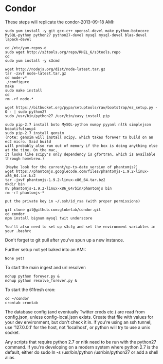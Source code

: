 # Condor

These steps will replicate the condor-2013-09-18 AMI:

    sudo yum install -y git gcc-c++ openssl-devel make python-botocore MySQL-python python27 python27-devel mysql mysql-devel blas-devel lapack-devel

    cd /etc/yum.repos.d
    sudo wget http://s3tools.org/repo/RHEL_6/s3tools.repo
    cd
    sudo yum install -y s3cmd

    wget http://nodejs.org/dist/node-latest.tar.gz
    tar -zxvf node-latest.tar.gz
    cd node-v*
    ./configure
    make
    sudo make install
    cd
    rm -rf node-*

    wget https://bitbucket.org/pypa/setuptools/raw/bootstrap/ez_setup.py -O - | sudo python27
    sudo /usr/bin/python27 /usr/bin/easy_install pip

    sudo pip-2.7 install boto MySQL-python numpy pyyaml nltk simplejson beautifulsoup4
    sudo pip-2.7 install gensim
    (note: gensim will install scipy, which takes forever to build on an ec2 micro. Said build
    will probably also run out of memory if the box is doing anything else at the time. On the mac,
    it looks like scipy's only dependency is gfortran, which is available through homebrew.)

    (Maybe look for the current/up-to-date version of phantomjs?)
    wget https://phantomjs.googlecode.com/files/phantomjs-1.9.2-linux-x86_64.tar.bz2
    tar -jxvf phantomjs-1.9.2-linux-x86_64.tar.bz2
    mkdir bin
    mv phantomjs-1.9.2-linux-x86_64/bin/phantomjs bin
    rm -rf phantomjs-*

    put the private key in ~/.ssh/id_rsa (with proper permissions)

    git clone git@github.com:globelab/condor.git
    cd condor
    npm install bignum mysql twit underscore

    You'll also need to set up s3cfg and set the environment variables in your .bashrc

Don't forget to git pull after you've spun up a new instance.

Further setup not yet baked into an AMI:
    
    None yet!

To start the main ingest and url resolver:

    nohup python forever.py &
    nohup python resolve_forever.py &

To start the 61fresh cron:

    cd ~/condor
    crontab crontab

The database config (and eventually Twitter creds etc.) are read from config.json, unless config-local.json exists. Create that file with values for your dev environment, but don't check it in. If you're using an ssh tunnel, use '127.0.0.1' for the host, not 'localhost', or python will try to use a unix socket.

Any scripts that require python 2.7 or nltk need to be run with the python27 command. If you're developing on a modern system where python 2.7 is the default, either do
    sudo ln -s /usr/bin/python /usr/bin/python27
or add a shell alias.
